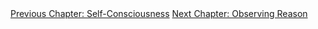 <div id="nav"><a href="self-consciousness.html">Previous Chapter: Self-Consciousness</a>
<a href="observing-nature.html">Next Chapter: Observing Reason</a></div>

</section>

[^1]: §231.
[^2]: §232.
[^3]: Parmenides of Elea, 'Fragment 3', in *Fragments: A Text and Translation*, edited by D. Gallop (Toronto: University of Toronto Press, 1984), p.56. The translation is my own.
[^4]: Solomon, *In the Spirit of Hegel*, p. 218.
[^5]: J. N. Findlay, 'Analysis of the Text', in *Phenomenology of Spirit*, p. 527.
[^6]: §233.
[^7]: §234.
[^8]: J. G. Fichte, *Introductions to the Wissenschaftslehre*, translated by D. Breazeale (Indianapolis, IN: Hackett, 1994), pp. 15-16.
[^9]: Dieter Henrich, *Between Kant and Hegel: Lectures on German Idealism*, translated by D. S. Pacini (Cambridge, MA: Harvard University Press, 2008), p. 32.
[^10]: Harris, *Hegel's Ladder*, I, p. 456.
[^11]: §234.
[^12]: §235.
[^13]: Immanuel Kant, *Critique of Pure Reason*, translated and edited by P. Guyer and A. Wood (Cambridge: Cambridge University Press, 1998), B131.
[^14]: Ibid, A79-80/B105.
[^15]: §235.
[^16]: Ibid.
[^17]: Ibid.
[^18]: G. W. F. Hegel, *The Encyclopaedia Logic*, p. 84 (§42).
[^19]: §236. I have altered the text to fix a grammatical mistake in the translation.
[^20]: §236.
[^21]: Harris, *Hegel's Ladder*, I, p. 464.
[^22]: §236.
[^23]: §85.
[^24]: Arthur Schopenhauer, *The World as Will and Representation*, translated by J. Norman, A. Welchman, and C. Janaway (Cambridge: Cambridge University Press, 2010), §3.
[^25]: Harris, *Hegel's Ladder*, I, p. 467.

